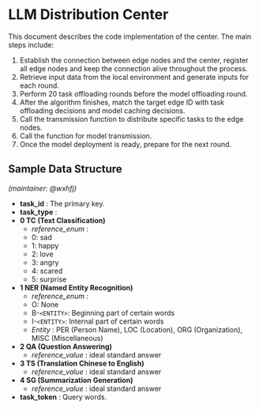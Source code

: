 # LLM Distribution Center

This document describes the code implementation of the center. The main steps include:

1. Establish the connection between edge nodes and the center, register all edge nodes and keep the connection alive throughout the process.
2. Retrieve input data from the local environment and generate inputs for each round.
3. Perform 20 task offloading rounds before the model offloading round.
4. After the algorithm finishes, match the target edge ID with task offloading decisions and model caching decisions.
5. Call the transmission function to distribute specific tasks to the edge nodes.
6. Call the function for model transmission.
7. Once the model deployment is ready, prepare for the next round.

## Sample Data Structure

*(maintainer: @wxhfj)*

* **task_id** :
  The primary key.
* **task_type** :
* **0 TC (Text Classification)**
  * *reference_enum* :
  * 0: sad
  * 1: happy
  * 2: love
  * 3: angry
  * 4: scared
  * 5: surprise
* **1 NER (Named Entity Recognition)**
  * *reference_enum* :
  * O: None
  * B-`<ENTITY>`: Beginning part of certain words
  * I-`<ENTITY>`: Internal part of certain words
  * *Entity* : PER (Person Name), LOC (Location), ORG (Organization), MISC (Miscellaneous)
* **2 QA (Question Answering)**
  * *reference_value* : ideal standard answer
* **3 TS (Translation Chinese to English)**
  * *reference_value* : ideal standard answer
* **4 SG (Summarization Generation)**
  * *reference_value* : ideal standard answer
* **task_token** :
  Query words.
